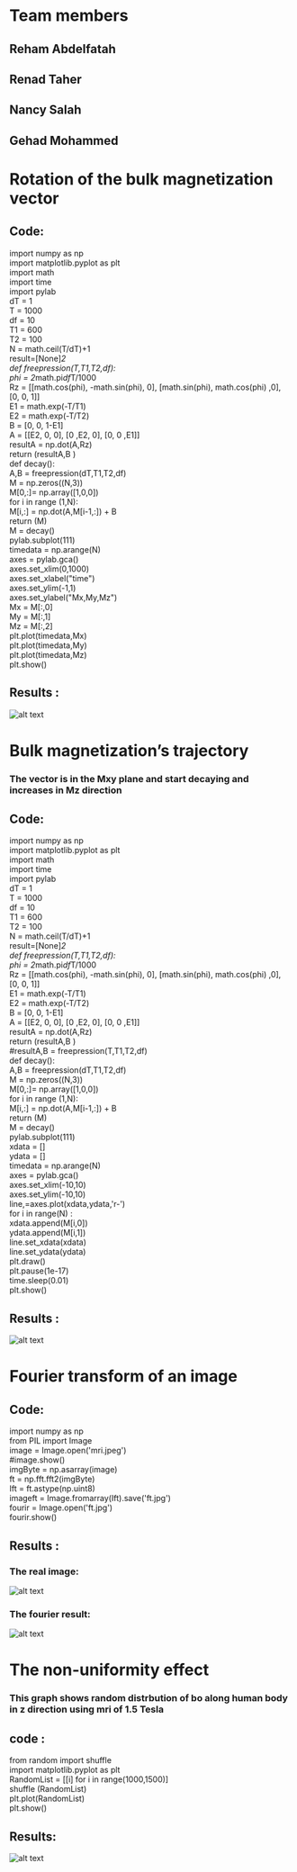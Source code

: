 # Team members
## Reham Abdelfatah
## Renad Taher
## Nancy Salah 
## Gehad Mohammed


# Rotation  of the bulk magnetization vector
## Code:
import numpy as np<br />
import matplotlib.pyplot as plt<br />
import math<br />
import time<br />
import pylab<br />
dT = 1	<br />
T = 1000<br />
df = 10<br />
T1 = 600<br />
T2 = 100<br />
N = math.ceil(T/dT)+1<br />
result=[None]*2<br />
def freepression(T,T1,T2,df):<br />
  phi = 2*math.pi*df*T/1000<br />
  Rz = [[math.cos(phi), -math.sin(phi), 0],
      [math.sin(phi), math.cos(phi) ,0],
      [0, 0, 1]]<br />
  E1 = math.exp(-T/T1)	<br />
  E2 = math.exp(-T/T2)<br />
  B = [0, 0, 1-E1]<br />
  A = [[E2, 0, 0],
       [0 ,E2, 0],
       [0, 0 ,E1]]<br />
  resultA = np.dot(A,Rz)<br />
  return (resultA,B	)<br />
def decay():<br />
  A,B = freepression(dT,T1,T2,df)<br />
  M = np.zeros((N,3))<br />
  M[0,:]= np.array([1,0,0])<br />
  for i in range (1,N):<br />
    M[i,:] = np.dot(A,M[i-1,:]) + B<br />
  return (M)<br />
M = decay()<br />
pylab.subplot(111)<br />
timedata = np.arange(N)<br />
axes = pylab.gca()<br />
axes.set_xlim(0,1000)<br />
axes.set_xlabel("time")<br />
axes.set_ylim(-1,1)<br />
axes.set_ylabel("Mx,My,Mz")<br />
Mx = M[:,0]<br />
My = M[:,1]<br />
Mz = M[:,2]<br />
plt.plot(timedata,Mx)<br />
plt.plot(timedata,My)<br />
plt.plot(timedata,Mz)<br />
plt.show()<br />
## Results :
![alt text](MXYZ.png)
# Bulk magnetization’s trajectory
### The vector is in the Mxy plane and start decaying and increases in Mz direction 
## Code:
import numpy as np<br />
import matplotlib.pyplot as plt<br />
import math<br />
import time<br />
import pylab<br />
dT = 1	<br />
T = 1000<br />
df = 10<br />
T1 = 600<br />
T2 = 100<br />
N = math.ceil(T/dT)+1<br />
result=[None]*2<br />
def freepression(T,T1,T2,df):<br />
  phi = 2*math.pi*df*T/1000<br />
  Rz = [[math.cos(phi), -math.sin(phi), 0],
      [math.sin(phi), math.cos(phi) ,0],
      [0, 0, 1]]<br />
  E1 = math.exp(-T/T1)	<br />
  E2 = math.exp(-T/T2)<br />
  B = [0, 0, 1-E1]<br />
  A = [[E2, 0, 0],
       [0 ,E2, 0],
       [0, 0 ,E1]] <br />
  resultA = np.dot(A,Rz)<br />
  return (resultA,B	)<br />
#resultA,B = freepression(T,T1,T2,df)<br />
def decay():<br />
  A,B = freepression(dT,T1,T2,df)<br />
  M = np.zeros((N,3))<br />
  M[0,:]= np.array([1,0,0])<br />
  for i in range (1,N): <br />
    M[i,:] = np.dot(A,M[i-1,:]) + B <br />
  return (M)<br />
M = decay()<br />
pylab.subplot(111)<br />
xdata = []<br />
ydata = []<br />
timedata = np.arange(N)<br />
axes = pylab.gca()<br />
axes.set_xlim(-10,10)<br />
axes.set_ylim(-10,10)<br />
line,=axes.plot(xdata,ydata,'r-')<br />
for i in range(N) :<br />
  xdata.append(M[i,0])<br />
  ydata.append(M[i,1])<br />
  line.set_xdata(xdata)<br />
  line.set_ydata(ydata)<br />
  plt.draw()<br />
  plt.pause(1e-17)<br />
  time.sleep(0.01)<br />
plt.show() <br />

## Results :

![alt text](image0.gif)

# Fourier transform of an image
## Code:

import numpy as np <br />
from PIL import Image <br />
image = Image.open('mri.jpeg')<br />
#image.show()<br /> <!--- if you want to display the real image remove the # -->
imgByte = np.asarray(image)<br />
ft = np.fft.fft2(imgByte)<br />
Ift = ft.astype(np.uint8)<br />
imageft = Image.fromarray(Ift).save('ft.jpg')<br />
fourir = Image.open('ft.jpg')<br />
fourir.show()<br />

## Results :
### The real image:
![alt text](mri.jpeg)
### The fourier result:
![alt text](ft.jpg)

# The non-uniformity effect
### This graph shows random distrbution of bo along human body in z direction using mri of 1.5 Tesla
## code :
from random import shuffle<br />
import matplotlib.pyplot as plt<br />
RandomList = [[i] for i in range(1000,1500)]<br /> 
shuffle (RandomList)<br />
plt.plot(RandomList)<br />
plt.show()<br />
## Results:
![alt text](Bzplot.jpg) <!--- where the scale is mT --> 

